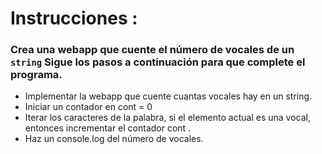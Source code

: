 # Instrucciones :      
 
 
 ### Crea una webapp que cuente el número de vocales de un `string` Sigue los pasos a continuación para que complete el programa. 
 
- Implementar la webapp que cuente cuantas vocales hay en un string.  
- Iniciar un contador en cont = 0
- Iterar los caracteres de la palabra, si el elemento actual es una vocal, entonces incrementar el contador cont .  
- Haz un console.log del número de vocales.   